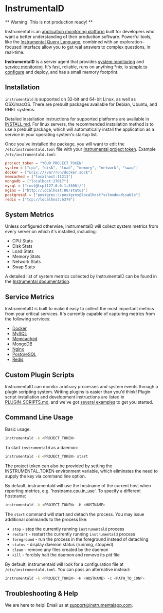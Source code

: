# InstrumentalD

** Warning: This is not production ready! **

Instrumental is an [application monitoring platform](https://instrumentalapp.com/) built for developers who want a better understanding of their production software. Powerful tools, like the [Instrumental Query Language](https://instrumentalapp.com/docs/query-language), combined with an exploration-focused interface allow you to get real answers to complex questions, in real-time.

**InstrumentalD** is a server agent that provides [system monitoring](#system-metrics) and [service monitoring](#service-metrics). It's fast, reliable, runs on anything *nix, is [simple to configure](conf/instrumental.toml) and deploy, and has a small memory footprint.


## Installation
`instrumentald` is supported on 32-bit and 64-bit Linux, as well as OSX/macOS. There are prebuilt packages available for Debian, Ubuntu, and RHEL systems.

Detailed installation instructions for supported platforms are available in [INSTALL.md](INSTALL.md). For linux servers, the recommended installation method is to use a prebuilt package, which will automatically install the application as a service in your operating system's startup list.

Once you've installed the package, you will want to edit the `/etc/instrumentald.toml` file with your [Instrumental project token](https://instrumentalapp.com/docs/tokens). Example `/etc/instrumentald.toml`:

```toml
project_token = "YOUR_PROJECT_TOKEN"
system = ["cpu", "disk", "load", "memory", "network", "swap"]
docker = ["unix:///var/run/docker.sock"]
memcached = ["localhost:11211"]
mongodb = ["localhost:27017"]
mysql = ["root@tcp(127.0.0.1:3306)/"]
nginx = ["http://localhost:80/status"]
postgresql = ["postgres://postgres@localhost?sslmode=disable"]
redis = ["tcp://localhost:6379"]
```

## System Metrics

Unless configured otherwise, InstrumentalD will collect system metrics from every server on which it's installed, including:

* CPU Stats
* Disk Stats
* Load Stats
* Memory Stats
* Network Stats
* Swap Stats

A detailed list of system metrics collected by InstrumentalD can be found in the [Instrumental documentation](https://instrumentalapp.com/docs/instrumentald/system-metrics).

## Service Metrics

InstrumentalD is built to make it easy to collect the most important metrics from your critical services. It's currently capable of capturing metrics from the following services:

* [Docker](https://instrumentalapp.com/docs/instrumentald/docker)
* [MySQL](https://instrumentalapp.com/docs/instrumentald/mysql)
* [Memcached](https://instrumentalapp.com/docs/instrumentald/memcached)
* [MongoDB](https://instrumentalapp.com/docs/instrumentald/mongodb)
* [Nginx](https://instrumentalapp.com/docs/instrumentald/nginx)
* [PostgreSQL](https://instrumentalapp.com/docs/instrumentald/postgresql)
* [Redis](https://instrumentalapp.com/docs/instrumentald/redis)

## Custom Plugin Scripts

InstrumentalD can monitor arbitrary processes and system events through a plugin scripting system. Writing plugins is easier than you'd think! Plugin script installation and development instructions are listed in [PLUGIN_SCRIPTS.md](PLUGIN_SCRIPTS.md), and we've got [several examples](examples/) to get you started.

## Command Line Usage

Basic usage:

```sh
instrumentald -k <PROJECT_TOKEN>
```

To start `instrumentald` as a daemon:

```sh
instrumentald -k <PROJECT_TOKEN> start
```

The project token can also be provided by setting the INSTRUMENTAL_TOKEN environment variable, which eliminates the need to supply the key via command line option.

By default, instrumentald will use the hostname of the current host when reporting metrics, e.g. 'hostname.cpu.in_use'. To specify a different hostname:

```sh
instrumentald -k <PROJECT_TOKEN> -H <HOSTNAME>
```

The `start` command will start and detach the process. You may issue additional commands to the process like:

* `stop` - stop the currently running `instrumentald` process
* `restart` - restart the currently running `instrumentald` process
* `foreground` - run the process in the foreground instead of detaching
* `status` - display daemon status (running, stopped)
* `clean` - remove any files created by the daemon
* `kill` - forcibly halt the daemon and remove its pid file

By default, instrumentald will look for a configuration file at `/etc/instrumentald.toml`. You can pass an alternative instead:

```sh
instrumentald -k <PROJECT_TOKEN> -H <HOSTNAME> -c <PATH_TO_CONF>
```

## Troubleshooting & Help

We are here to help! Email us at [support@instrumentalapp.com](mailto:support@instrumentalapp.com).
